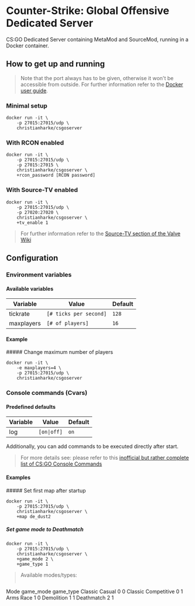 # Counter-Strike: Global Offensive Dedicated Server

CS:GO Dedicated Server containing MetaMod and SourceMod, running in a Docker container.

## How to get up and running

> Note that the port always has to be given, otherwise it won't be accessible from outside. For further information refer to the [Docker user guide](https://docs.docker.com/v1.8/userguide/dockerlinks/).

### Minimal setup

```
docker run -it \
    -p 27015:27015/udp \
    christianharke/csgoserver
```

### With RCON enabled

```
docker run -it \
    -p 27015:27015/udp \
    -p 27015:27015 \
    christianharke/csgoserver \
    +rcon_password [RCON password]
```

### With Source-TV enabled

```
docker run -it \
    -p 27015:27015/udp \
    -p 27020:27020 \
    christianharke/csgoserver \
    +tv_enable 1
```

> For further information refer to the [Source-TV section of the Valve Wiki](https://developer.valvesoftware.com/wiki/SourceTV)

## Configuration

### Environment variables

#### Available variables

Variable | Value | Default
-------- | ----- | -------
tickrate | `[# ticks per second]` | `128`
maxplayers | `[# of players]` | `16`

#### Example

##### Change maximum number of players

```
docker run -it \
    -e maxplayers=4 \
    -p 27015:27015/udp \
    christianharke/csgoserver
```

### Console commands (Cvars)

#### Predefined defaults

Variable | Value | Default
-------- | ----- | -------
log | <code>[on&#124;off]</code> | `on`

Additionally, you can add commands to be executed directly after start.

> For more details see: please refer to this [inofficial but rather complete list of CS:GO Console Commands](http://www.tobyscs.com/csgo-console-commands/)

#### Examples

##### Set first map after startup

```
docker run -it \
    -p 27015:27015/udp \
    christianharke/csgoserver \
    +map de_dust2
```

##### Set game mode to Deathmatch

```
docker run -it \
    -p 27015:27015/udp \
    christianharke/csgoserver \
    +game_mode 2 \
    +game_type 1
```

> Available modes/types:
> ```
Mode                   game_mode    game_type
Classic Casual             0            0
Classic Competitive        0            1
Arms Race                  1            0
Demolition                 1            1
Deathmatch                 2            1
```
